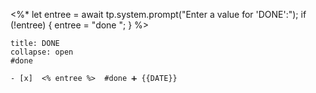  <%*
let entree = await tp.system.prompt("Enter a value for 'DONE':");
if (!entree) {
    entree = "done ";
}
%>

`````ad-success
title: DONE
collapse: open
#done 

- [x]  <% entree %>  #done ➕ {{DATE}} 
`````
